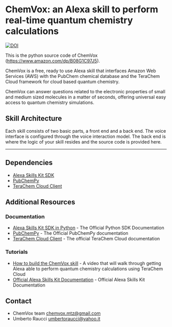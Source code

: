 # ChemVox: an Alexa skill to perform real-time quantum chemistry calculations  

[![DOI](https://zenodo.org/badge/306769580.svg)](https://zenodo.org/badge/latestdoi/306769580)

This is the python source code of ChemVox (https://www.amazon.com/dp/B08G1C97J5).

ChemVox is a free, ready to use Alexa skill that interfaces Amazon Web Services (AWS) with the PubChem chemical database and the TeraChem Cloud framework for cloud based quantum chemistry. 

ChemVox can answer questions related to the electronic properties of small and medium sized molecules in a matter of seconds, offering universal easy access to quantum chemistry simulations.

## Skill Architecture
Each skill consists of two basic parts, a front end and a back end.
The voice interface is configured through the voice interaction model.
The back end is where the logic of your skill resides and the source code is provided here.

---

## Dependencies  

* [Alexa Skills Kit SDK ](https://github.com/alexa/alexa-skills-kit-sdk-for-python.git)
* [PubChemPy ](https://github.com/mcs07/PubChemPy.git) 
* [TeraChem Cloud Client](https://bitbucket.org/mtzcloud/tcc-python/src/master/)

## Additional Resources

### Documentation

* [Alexa Skills Kit SDK in Python](https://developer.amazon.com/en-US/docs/alexa/alexa-skills-kit-sdk-for-python/overview.html) - The Official Python SDK Documentation
* [PubChemPy](https://pubchempy.readthedocs.io/en/latest) - The Official PubChemPy documentation 
* [TeraChem Cloud Client](https://mtzgrouptcc.readthedocs.io/en/latest/readme.html) - The official TeraChem Cloud documentation    

### Tutorials 
* [How to build the ChemVox skill](https://youtu.be/mQinUlxQU3k) - A video that will walk through getting Alexa able to perform quantum chemistry calculations using TeraChem Cloud
* [Official Alexa Skills Kit Documentation](https://developer.amazon.com/docs/ask-overviews/build-skills-with-the-alexa-skills-kit.html) - Official Alexa Skills Kit Documentation

## Contact
* ChemVox team <chemvox.mtz@gmail.com>
* Umberto Raucci <umbertoraucci@yahoo.it> 




